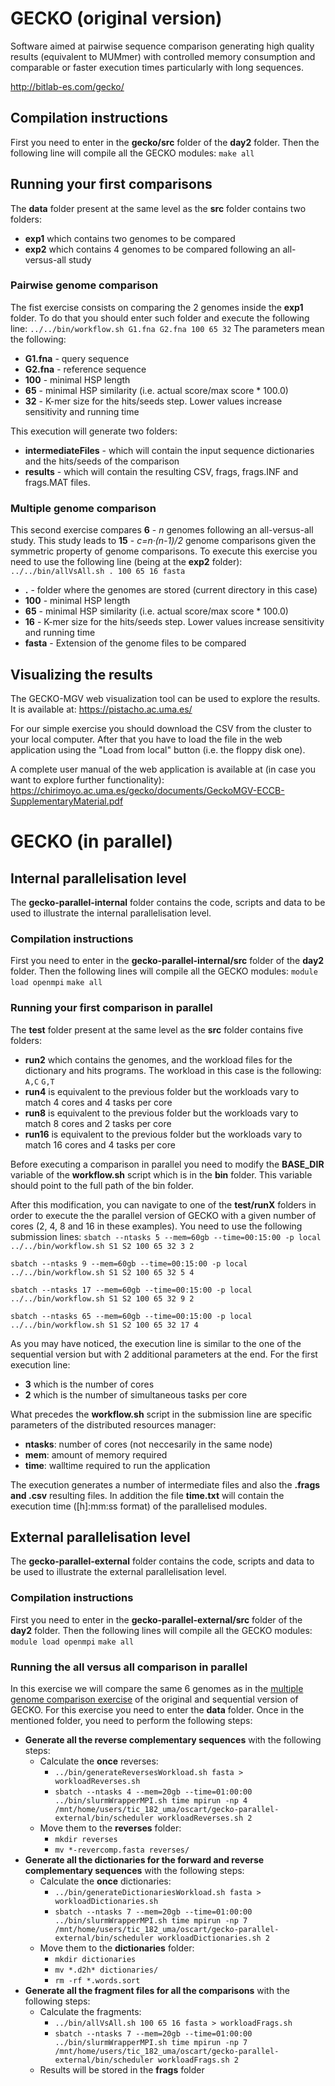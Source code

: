 # GECKO (original version)
Software aimed at pairwise sequence comparison generating high quality results (equivalent to MUMmer) with controlled memory consumption and comparable or faster execution times particularly with long sequences.

http://bitlab-es.com/gecko/

## Compilation instructions
First you need to enter in the **gecko/src** folder of the **day2** folder. Then the following line will compile all the GECKO modules:
`make all`

## Running your first comparisons
The **data** folder present at the same level as the **src** folder contains two folders:
* **exp1** which contains two genomes to be compared 
* **exp2** which contains 4 genomes to be compared following an all-versus-all study

### Pairwise genome comparison
The fist exercise consists on comparing the 2 genomes inside the **exp1** folder. To do that you should enter such folder and execute the following line:
`../../bin/workflow.sh G1.fna G2.fna 100 65 32`
The parameters mean the following:
* **G1.fna** - query sequence
* **G2.fna** - reference sequence
* **100** - minimal HSP length
* **65** - minimal HSP similarity (i.e. actual score/max score * 100.0)
* **32** - K-mer size for the hits/seeds step. Lower values increase sensitivity and running time

This execution will generate two folders:
* **intermediateFiles** - which will contain the input sequence dictionaries and the hits/seeds of the comparison
* **results** - which will contain the resulting CSV, frags, frags.INF and frags.MAT files.

### Multiple genome comparison<a name="multiple"></a>
This second exercise compares **6** - *n* genomes following an all-versus-all study. This study leads to **15** - *c=n·(n-1)/2* genome comparisons given the symmetric property of genome comparisons. To execute this exercise you need to use the following line (being at the **exp2** folder):
`../../bin/allVsAll.sh . 100 65 16 fasta`
* **.** - folder where the genomes are stored (current directory in this case)
* **100** - minimal HSP length
* **65** - minimal HSP similarity (i.e. actual score/max score * 100.0)
* **16** - K-mer size for the hits/seeds step. Lower values increase sensitivity and running time
* **fasta** - Extension of the genome files to be compared

## Visualizing the results
The GECKO-MGV web visualization tool can be used to explore the results. It is available at: https://pistacho.ac.uma.es/

For our simple exercise you should download the CSV from the cluster to your local computer. After that you have to load the file in the web application using the "Load from local" button (i.e. the floppy disk one).

A complete user manual of the web application is available at (in case you want to explore further functionality): https://chirimoyo.ac.uma.es/gecko/documents/GeckoMGV-ECCB-SupplementaryMaterial.pdf

# GECKO (in parallel)
## Internal parallelisation level
The **gecko-parallel-internal** folder contains the code, scripts and data to be used to illustrate the internal parallelisation level.

### Compilation instructions
First you need to enter in the **gecko-parallel-internal/src** folder of the **day2** folder. Then the following lines will compile all the GECKO modules:
`module load openmpi`
`make all`

### Running your first comparison in parallel
The **test** folder present at the same level as the **src** folder contains five folders:
* **run2** which contains the genomes, and the workload files for the dictionary and hits programs. The workload in this case is the following:
`A,C`
`G,T` 
* **run4** is equivalent to the previous folder but the workloads vary to match 4 cores and 4 tasks per core
* **run8** is equivalent to the previous folder but the workloads vary to match 8 cores and 2 tasks per core
* **run16** is equivalent to the previous folder but the workloads vary to match 16 cores and 4 tasks per core

Before executing a comparison in parallel you need to modify the **BASE_DIR** variable of the **workflow.sh** script which is in the **bin** folder. This variable should point to the full path of the bin folder.

After this modification, you can navigate to one of the **test/runX** folders in order to execute the the parallel version of GECKO with a given number of cores (2, 4, 8 and 16 in these examples). You need to use the following submission lines:
`sbatch --ntasks 5 --mem=60gb --time=00:15:00 -p local ../../bin/workflow.sh S1 S2 100 65 32 3 2`

`sbatch --ntasks 9 --mem=60gb --time=00:15:00 -p local ../../bin/workflow.sh S1 S2 100 65 32 5 4`

`sbatch --ntasks 17 --mem=60gb --time=00:15:00 -p local ../../bin/workflow.sh S1 S2 100 65 32 9 2`

`sbatch --ntasks 65 --mem=60gb --time=00:15:00 -p local ../../bin/workflow.sh S1 S2 100 65 32 17 4`

As you may have noticed, the execution line is similar to the one of the sequential version but with 2 additional parameters at the end. For the first execution line:
* **3** which is the number of cores
* **2** which is the number of simultaneous tasks per core

What precedes the **workflow.sh** script in the submission line are specific parameters of the distributed resources manager:
* **ntasks**: number of cores (not neccesarily in the same node)
* **mem**: amount of memory required
* **time**: walltime required to run the application

The execution generates a number of intermediate files and also the **.frags and .csv** resulting files. In addition the file **time.txt** will contain the execution time ([h]:mm:ss format) of the parallelised modules.

## External parallelisation level
The **gecko-parallel-external** folder contains the code, scripts and data to be used to illustrate the external parallelisation level.

### Compilation instructions
First you need to enter in the **gecko-parallel-external/src** folder of the **day2** folder. Then the following lines will compile all the GECKO modules:
`module load openmpi`
`make all`

### Running the all versus all comparison in parallel
In this exercise we will compare the same 6 genomes as in the [multiple genome comparison exercise](#multiple) of the original and sequential version of GECKO. For this exercise you need to enter the **data** folder. Once in the mentioned folder, you need to perform the following steps:
* **Generate all the reverse complementary sequences** with the following steps:
  * Calculate the **once** reverses:
    * `../bin/generateReversesWorkload.sh fasta > workloadReverses.sh`
    * `sbatch --ntasks 4 --mem=20gb --time=01:00:00 ../bin/slurmWrapperMPI.sh time mpirun -np 4 /mnt/home/users/tic_182_uma/oscart/gecko-parallel-external/bin/scheduler workloadReverses.sh 2`
  * Move them to the **reverses** folder:
    * `mkdir reverses`
    * `mv *-revercomp.fasta reverses/`
* **Generate all the dictionaries for the forward and reverse complementary sequences** with the following steps:
  * Calculate the **once** dictionaries:
    * `../bin/generateDictionariesWorkload.sh fasta > workloadDictionaries.sh`
    * `sbatch --ntasks 7 --mem=20gb --time=01:00:00 ../bin/slurmWrapperMPI.sh time mpirun -np 7 /mnt/home/users/tic_182_uma/oscart/gecko-parallel-external/bin/scheduler workloadDictionaries.sh 2`
  * Move them to the **dictionaries** folder:
    * `mkdir dictionaries`
    * `mv *.d2h* dictionaries/`
    * `rm -rf *.words.sort`
* **Generate all the fragment files for all the comparisons** with the following steps:
  * Calculate the fragments:
    * `../bin/allVsAll.sh 100 65 16 fasta > workloadFrags.sh`
    * `sbatch --ntasks 7 --mem=20gb --time=01:00:00 ../bin/slurmWrapperMPI.sh time mpirun -np 7 /mnt/home/users/tic_182_uma/oscart/gecko-parallel-external/bin/scheduler workloadFrags.sh 2`
  * Results will be stored in the **frags** folder

